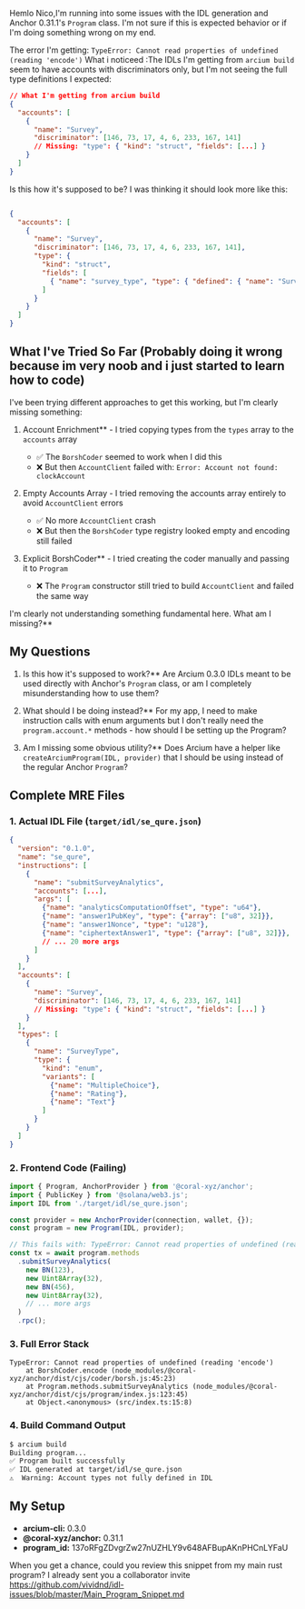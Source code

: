 

Hemlo Nico,I'm running into some issues with the IDL generation and Anchor 0.31.1's `Program` class. I'm not sure if this is expected behavior or if I'm doing something wrong on my end.

The error I'm getting: `TypeError: Cannot read properties of undefined (reading 'encode')`
What i noticeed :The IDLs I'm getting from `arcium build` seem to have accounts with discriminators only, but I'm not seeing the full type definitions I expected:

```json
// What I'm getting from arcium build
{
  "accounts": [
    {
      "name": "Survey",
      "discriminator": [146, 73, 17, 4, 6, 233, 167, 141]
      // Missing: "type": { "kind": "struct", "fields": [...] }
    }
  ]
}
```

Is this how it's supposed to be? I was thinking it should look more like this:
```json

{
  "accounts": [
    {
      "name": "Survey", 
      "discriminator": [146, 73, 17, 4, 6, 233, 167, 141],
      "type": {
        "kind": "struct",
        "fields": [
          { "name": "survey_type", "type": { "defined": { "name": "SurveyType" } } }
        ]
      }
    }
  ]
}
```

## What I've Tried So Far (Probably doing it wrong because im very noob and i just started to learn how to code)

I've been trying different approaches to get this working, but I'm clearly missing something:

1. Account Enrichment** - I tried copying types from the `types` array to the `accounts` array
   - ✅ The `BorshCoder` seemed to work when I did this
   - ❌ But then `AccountClient` failed with: `Error: Account not found: clockAccount`

2. Empty Accounts Array - I tried removing the accounts array entirely to avoid `AccountClient` errors  
   - ✅ No more `AccountClient` crash
   - ❌ But then the `BorshCoder` type registry looked empty and encoding still failed

3. Explicit BorshCoder** - I tried creating the coder manually and passing it to `Program`
   - ❌ The `Program` constructor still tried to build `AccountClient` and failed the same way

I'm clearly not understanding something fundamental here. What am I missing?**

## My Questions 

1. Is this how it's supposed to work?** Are Arcium 0.3.0 IDLs meant to be used directly with Anchor's `Program` class, or am I completely misunderstanding how to use them?

2. What should I be doing instead?** For my app, I need to make instruction calls with enum arguments but I don't really need the `program.account.*` methods - how should I be setting up the Program?

3. Am I missing some obvious utility?** Does Arcium have a helper like `createArciumProgram(IDL, provider)` that I should be using instead of the regular Anchor `Program`?

## Complete MRE Files

### 1. Actual IDL File (`target/idl/se_qure.json`)
```json
{
  "version": "0.1.0",
  "name": "se_qure",
  "instructions": [
    {
      "name": "submitSurveyAnalytics",
      "accounts": [...],
      "args": [
        {"name": "analyticsComputationOffset", "type": "u64"},
        {"name": "answer1PubKey", "type": {"array": ["u8", 32]}},
        {"name": "answer1Nonce", "type": "u128"},
        {"name": "ciphertextAnswer1", "type": {"array": ["u8", 32]}},
        // ... 20 more args
      ]
    }
  ],
  "accounts": [
    {
      "name": "Survey",
      "discriminator": [146, 73, 17, 4, 6, 233, 167, 141]
      // Missing: "type": { "kind": "struct", "fields": [...] }
    }
  ],
  "types": [
    {
      "name": "SurveyType",
      "type": {
        "kind": "enum",
        "variants": [
          {"name": "MultipleChoice"},
          {"name": "Rating"},
          {"name": "Text"}
        ]
      }
    }
  ]
}
```

### 2. Frontend Code (Failing)
```typescript
import { Program, AnchorProvider } from '@coral-xyz/anchor';
import { PublicKey } from '@solana/web3.js';
import IDL from './target/idl/se_qure.json';

const provider = new AnchorProvider(connection, wallet, {});
const program = new Program(IDL, provider);

// This fails with: TypeError: Cannot read properties of undefined (reading 'encode')
const tx = await program.methods
  .submitSurveyAnalytics(
    new BN(123),
    new Uint8Array(32),
    new BN(456),
    new Uint8Array(32),
    // ... more args
  )
  .rpc();
```

### 3. Full Error Stack
```
TypeError: Cannot read properties of undefined (reading 'encode')
    at BorshCoder.encode (node_modules/@coral-xyz/anchor/dist/cjs/coder/borsh.js:45:23)
    at Program.methods.submitSurveyAnalytics (node_modules/@coral-xyz/anchor/dist/cjs/program/index.js:123:45)
    at Object.<anonymous> (src/index.ts:15:8)
```

### 4. Build Command Output
```bash
$ arcium build
Building program...
✅ Program built successfully
✅ IDL generated at target/idl/se_qure.json
⚠️  Warning: Account types not fully defined in IDL
```

## My Setup
- **arcium-cli:** 0.3.0
- **@coral-xyz/anchor:** 0.31.1
- **program_id:** 137oRFgZDvgrZw27nUZHLY9v648AFBupAKnPHCnLYFaU

When you get a chance, could you review this snippet from my main rust program? I already sent you a collaborator invite https://github.com/vividnd/idl-issues/blob/master/Main_Program_Snippet.md
